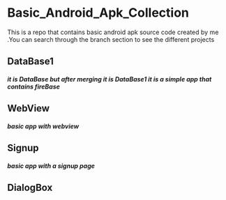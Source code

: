 # Basic_Android_Apk_Collection
This is a repo that contains basic android apk source code created by me .You can search through the branch section to see the different projects
## DataBase1 
##### it is DataBase but after merging it is DataBase1 it is a simple app that contains fireBase 

## WebView
##### basic app with webview

## Signup
##### basic app with a signup page 
## DialogBox
